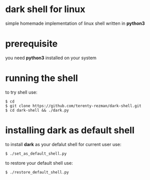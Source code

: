 # dark shell for linux
simple homemade implementation of linux shell written in __python3__

# prerequisite
you need __python3__ installed on your system

# running the shell
to try shell use:
```
$ cd
$ git clone https://github.com/terenty-rezman/dark-shell.git
$ cd dark-shell && ./dark.py
```

# installing dark as default shell
to install __dark__ as your defalut shell for current user use:
```
$ ./set_as_default_shell.py
```
to restore your default shell use:
```
$ ./restore_default_shell.py
```
